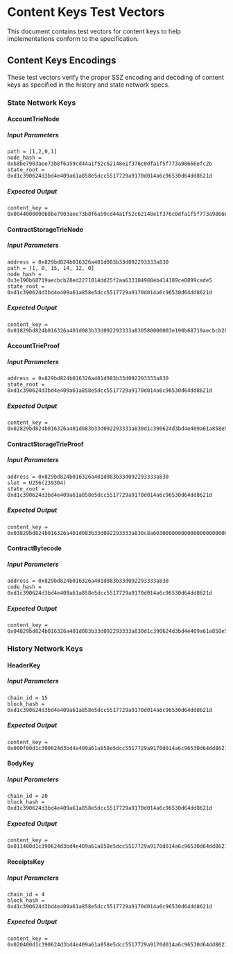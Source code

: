 # Content Keys Test Vectors

This document contains test vectors for content keys to help implementations conform to the specification. 

## Content Keys Encodings

These test vectors verify the proper SSZ encoding and decoding of content keys
as specified in the history and state network specs.

### State Network Keys

#### AccountTrieNode

##### Input Parameters
```
path = [1,2,0,1]
node_hash = 0xb8be7903aee73b8f6a59cd44a1f52c62148e1f376c0dfa1f5f773a98666efc2b
state_root = 0xd1c390624d3bd4e409a61a858e5dcc5517729a9170d014a6c96530d64dd8621d
```

##### Expected Output
```
content_key = 0x0044000000b8be7903aee73b8f6a59cd44a1f52c62148e1f376c0dfa1f5f773a98666efc2bd1c390624d3bd4e409a61a858e5dcc5517729a9170d014a6c96530d64dd8621d01020001
```

#### ContractStorageTrieNode

##### Input Parameters
```
address = 0x829bd824b016326a401d083b33d092293333a830
path = [1, 0, 15, 14, 12, 0]
node_hash = 0x3e190b68719aecbcb28ed2271014dd25f2aa633184988eb414189ce0899cade5
state_root = 0xd1c390624d3bd4e409a61a858e5dcc5517729a9170d014a6c96530d64dd8621d
```

##### Expected Output
```
content_key = 0x01829bd824b016326a401d083b33d092293333a830580000003e190b68719aecbcb28ed2271014dd25f2aa633184988eb414189ce0899cade5d1c390624d3bd4e409a61a858e5dcc5517729a9170d014a6c96530d64dd8621d01000f0e0c00
```

#### AccountTrieProof

##### Input Parameters
```
address = 0x829bd824b016326a401d083b33d092293333a830
state_root = 0xd1c390624d3bd4e409a61a858e5dcc5517729a9170d014a6c96530d64dd8621d 
```

##### Expected Output
```
content_key = 0x02829bd824b016326a401d083b33d092293333a830d1c390624d3bd4e409a61a858e5dcc5517729a9170d014a6c96530d64dd8621d
```

#### ContractStorageTrieProof

##### Input Parameters
```
address = 0x829bd824b016326a401d083b33d092293333a830
slot = U256(239304)
state_root = 0xd1c390624d3bd4e409a61a858e5dcc5517729a9170d014a6c96530d64dd8621d
```

##### Expected Output
```
content_key = 0x03829bd824b016326a401d083b33d092293333a830c8a6030000000000000000000000000000000000000000000000000000000000d1c390624d3bd4e409a61a858e5dcc5517729a9170d014a6c96530d64dd8621d
```

#### ContractBytecode

##### Input Parameters
```
address = 0x829bd824b016326a401d083b33d092293333a830
code_hash = 0xd1c390624d3bd4e409a61a858e5dcc5517729a9170d014a6c96530d64dd8621d
```

##### Expected Output
```
content_key = 0x04829bd824b016326a401d083b33d092293333a830d1c390624d3bd4e409a61a858e5dcc5517729a9170d014a6c96530d64dd8621d
```

### History Network Keys

#### HeaderKey

##### Input Parameters
```
chain_id = 15
block_hash = 0xd1c390624d3bd4e409a61a858e5dcc5517729a9170d014a6c96530d64dd8621d
```

##### Expected Output
```
content_key = 0x000f00d1c390624d3bd4e409a61a858e5dcc5517729a9170d014a6c96530d64dd8621d
```

#### BodyKey

##### Input Parameters
```
chain_id = 20
block_hash = 0xd1c390624d3bd4e409a61a858e5dcc5517729a9170d014a6c96530d64dd8621d
```

##### Expected Output
```
content_key = 0x011400d1c390624d3bd4e409a61a858e5dcc5517729a9170d014a6c96530d64dd8621d
```

#### ReceiptsKey

##### Input Parameters
```
chain_id = 4
block_hash = 0xd1c390624d3bd4e409a61a858e5dcc5517729a9170d014a6c96530d64dd8621d
```

##### Expected Output
```
content_key = 0x020400d1c390624d3bd4e409a61a858e5dcc5517729a9170d014a6c96530d64dd8621d
```

